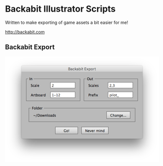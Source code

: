 # Backabit Illustrator Scripts

Written to make exporting of game assets a bit easier for me!

http://backabit.com

## Backabit Export

![Backabit Export Screenshot](https://raw.githubusercontent.com/tylersticka/backabit-illustrator-scripts/master/screenshots/Backabit%20Export.png)
